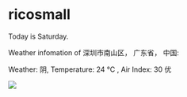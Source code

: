 # ricosmall

Today is Saturday.

Weather infomation of 深圳市南山区， 广东省， 中国: 

Weather: 阴, Temperature: 24 ℃ , Air Index: 30 优

<img src="https://github-readme-stats.vercel.app/api?username=ricosmall&show_icons=true" />
